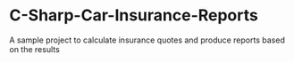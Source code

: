 # C-Sharp-Car-Insurance-Reports

A sample project to calculate insurance quotes and produce reports based on the results
